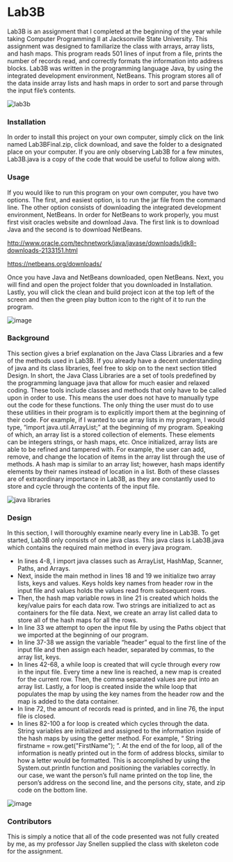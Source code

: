 # Lab3B

Lab3B is an assignment that I completed at the beginning of the year while taking Computer Programming II at Jacksonville State University. This assignment was designed to familiarize the class with arrays, array lists, and hash maps. This program reads 501 lines of input from a file, prints the number of records read, and correctly formats the information into address blocks. Lab3B was written in the programming language Java, by using the integrated development environment, NetBeans. This program stores all of the data inside array lists and hash maps in order to sort and parse through the input file’s contents. 

![lab3b](https://user-images.githubusercontent.com/44220245/47521684-41a7b900-d859-11e8-8893-238437c26259.PNG)


### **Installation**

In order to install this project on your own computer, simply click on the link named Lab3BFinal.zip, click download, and save the folder to a designated place on your computer. If you are only observing Lab3B for a few minutes, Lab3B.java is a copy of the code that would be useful to follow along with.  

### **Usage**

If you would like to run this program on your own computer, you have two options. The first, and easiest option, is to run the jar file from the command line. The other option consists of downloading the integrated development environment, NetBeans. In order for NetBeans to work properly, you must first visit oracles website and download Java. The first link is to download Java and the second is to download NetBeans.

http://www.oracle.com/technetwork/java/javase/downloads/jdk8-downloads-2133151.html

https://netbeans.org/downloads/

Once you have Java and NetBeans downloaded, open NetBeans. Next, you will find and open the project folder that you downloaded in Installation. Lastly, you will click the clean and build project icon at the top left of the screen and then the green play button icon to the right of it to run the program.

![image](https://user-images.githubusercontent.com/44220245/47520853-fee4e180-d856-11e8-9eb2-45e0e03bf872.png)

### **Background**

This section gives a brief explanation on the Java Class Libraries and a few of the methods used in Lab3B. If you already have a decent understanding of java and its class libraries, feel free to skip on to the next section titled Design. In short, the Java Class Libraries are a set of tools predefined by the programming language java that allow for much easier and relaxed coding. These tools include classes and methods that only have to be called upon in order to use. This means the user does not have to manually type out the code for these functions. The only thing the user must do to use these utilities in their program is to explicitly import them at the beginning of their code. For example, if I wanted to use array lists in my program, I would type, “import java.util.ArrayList;” at the beginning of my program. Speaking of which, an array list is a stored collection of elements. These elements can be integers strings, or hash maps, etc. Once initialized, array lists are able to be refined and tampered with. For example, the user can add, remove, and change the location of items in the array list through the use of methods. A hash map is similar to an array list; however, hash maps identify elements by their names instead of location in a list. Both of these classes are of extraordinary importance in Lab3B, as they are constantly used to store and cycle through the contents of the input file.

![java libraries](https://user-images.githubusercontent.com/44220245/47532763-df5db100-d876-11e8-8660-3140c267b86f.PNG)


### **Design**

In this section, I will thoroughly examine nearly every line in Lab3B. To get started, Lab3B only consists of one java class. This java class is Lab3B.java which contains the required main method in every java program.
  - In lines 4-8, I import java classes such as ArrayList, HashMap, Scanner, Paths, and Arrays. 
  - Next, inside the main method in lines 18 and 19 we initialize two array lists, keys and values. Keys holds key names from header row in the input file and values holds the values read from subsequent rows. 
  - Then, the hash map variable rows in line 21 is created which holds the key/value pairs for each data row. Two strings are initialized to act as containers for the file data. Next, we create an array list called data to store all of the hash maps for all the rows. 
  - In line 33 we attempt to open the input file by using the Paths object that we imported at the beginning of our program. 
  - In line 37-38 we assign the variable “header” equal to the first line of the input file and then assign each header, separated by commas, to the array list, keys. 
  - In lines 42-68, a while loop is created that will cycle through every row in the input file. Every time a new line is reached, a new map is created for the current row. Then, the comma separated values are put into an array list. Lastly, a for loop is created inside the while loop that populates the map by using the key names from the header row and the map is added to the data container. 
  - In line 72, the amount of records read is printed, and in line 76, the input file is closed. 
  - In lines 82-100 a for loop is created which cycles through the data. String variables are initialized and assigned to the information inside of the hash maps by using the getter method. For example, “ String firstname = row.get("FirstName"); ”.  At the end of the for loop, all of the information is neatly printed out in the form of address blocks, similar to how a letter would be formatted. This is accomplished by using the System.out.println function and positioning the variables correctly. In our case, we want the person’s full name printed on the top line, the person’s address on the second line, and the persons city, state, and zip code on the bottom line.

![image](https://user-images.githubusercontent.com/44220245/47533111-1a141900-d878-11e8-84e2-bfddfad5134e.png)


### **Contributors**

This is simply a notice that all of the code presented was not fully created by me, as my professor Jay Snellen supplied the class with skeleton code for the assignment.
